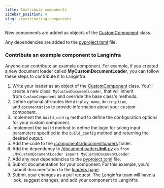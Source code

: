 ```yaml
---
title: Contribute components
sidebar_position: 4
slug: /contributing-components
---
```



New components are added as objects of the [CustomComponent](https://github.com/khulnasoft/langinfra/blob/dev/src/backend/base/langinfra/custom/custom_component/custom_component.py) class.

Any dependencies are added to the [pyproject.toml](https://github.com/khulnasoft/langinfra/blob/main/pyproject.toml#L148) file.

### Contribute an example component to Langinfra

Anyone can contribute an example component. For example, if you created a new document loader called **MyCustomDocumentLoader**, you can follow these steps to contribute it to Langinfra.

1. Write your loader as an object of the [CustomComponent](https://github.com/khulnasoft/langinfra/blob/dev/src/backend/base/langinfra/custom/custom_component/custom_component.py) class. You'll create a new class, `MyCustomDocumentLoader`, that will inherit from `CustomComponent` and override the base class's methods.
2. Define optional attributes like `display_name`, `description`, and `documentation` to provide information about your custom component.
3. Implement the `build_config` method to define the configuration options for your custom component.
4. Implement the `build` method to define the logic for taking input parameters specified in the `build_config` method and returning the desired output.
5. Add the code to the [/components/documentloaders](https://github.com/khulnasoft/langinfra/tree/dev/src/backend/base/langinfra/components) folder.
6. Add the dependency to [/documentloaders/__init__.py](https://github.com/khulnasoft/langinfra/blob/dev/src/backend/base/langinfra/components/documentloaders/__init__.py) as `from .MyCustomDocumentLoader import MyCustomDocumentLoader`.
7. Add any new dependencies to the [pyproject.toml](https://github.com/khulnasoft/langinfra/blob/main/pyproject.toml#L148) file.
8. Submit documentation for your component. For this example, you'd submit documentation to the [loaders page](https://github.com/khulnasoft/langinfra/blob/main/docs/docs/Components/components-loaders.md).
9. Submit your changes as a pull request. The Langinfra team will have a look, suggest changes, and add your component to Langinfra.